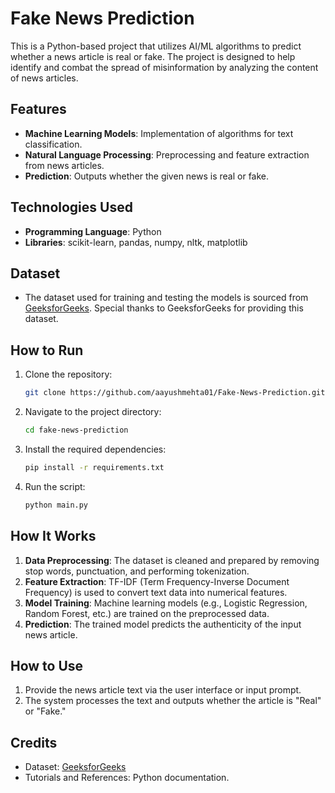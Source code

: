 # Fake News Prediction

This is a Python-based project that utilizes AI/ML algorithms to predict whether a news article is real or fake. The project is designed to help identify and combat the spread of misinformation by analyzing the content of news articles.

## Features

- **Machine Learning Models**: Implementation of algorithms for text classification.
- **Natural Language Processing**: Preprocessing and feature extraction from news articles.
- **Prediction**: Outputs whether the given news is real or fake.

## Technologies Used

- **Programming Language**: Python
- **Libraries**: scikit-learn, pandas, numpy, nltk, matplotlib

## Dataset

- The dataset used for training and testing the models is sourced from [GeeksforGeeks](https://github.com/ChitranjanUpadhayay). Special thanks to GeeksforGeeks for providing this dataset.

## How to Run

1. Clone the repository:
   ```bash
   git clone https://github.com/aayushmehta01/Fake-News-Prediction.git
   ```
2. Navigate to the project directory:
   ```bash
   cd fake-news-prediction
   ```
3. Install the required dependencies:
   ```bash
   pip install -r requirements.txt
   ```
4. Run the script:
   ```bash
   python main.py
   ```

## How It Works

1. **Data Preprocessing**: The dataset is cleaned and prepared by removing stop words, punctuation, and performing tokenization.
2. **Feature Extraction**: TF-IDF (Term Frequency-Inverse Document Frequency) is used to convert text data into numerical features.
3. **Model Training**: Machine learning models (e.g., Logistic Regression, Random Forest, etc.) are trained on the preprocessed data.
4. **Prediction**: The trained model predicts the authenticity of the input news article.

## How to Use

1. Provide the news article text via the user interface or input prompt.
2. The system processes the text and outputs whether the article is "Real" or "Fake."

## Credits

- Dataset: [GeeksforGeeks](https://www.geeksforgeeks.org/)
- Tutorials and References:  Python documentation.

